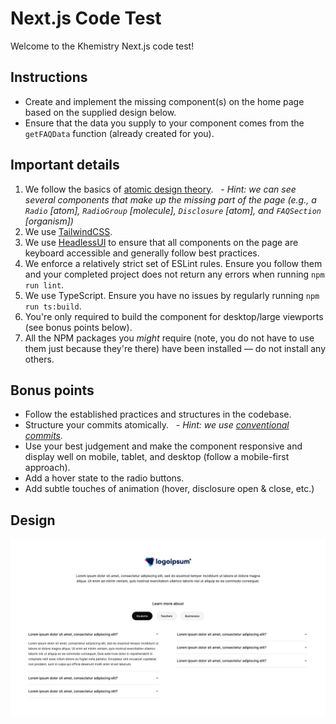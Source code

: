 # Next.js Code Test

Welcome to the Khemistry Next.js code test!

## Instructions

- Create and implement the missing component(s) on the home page based on the supplied design below.
- Ensure that the data you supply to your component comes from the `getFAQData` function (already created for you).

## Important details

1. We follow the basics of [atomic design theory](https://atomicdesign.bradfrost.com/chapter-2/).
  - *Hint: we can see several components that make up the missing part of the page (e.g., a `Radio` [atom], `RadioGroup` [molecule], `Disclosure` [atom], and `FAQSection` [organism])*
2. We use [TailwindCSS](https://tailwindcss.com/).
3. We use [HeadlessUI](https://headlessui.com/) to ensure that all components on the page are keyboard accessible and generally follow best practices.
4. We enforce a relatively strict set of ESLint rules. Ensure you follow them and your completed project does not return any errors when running `npm run lint`.
5. We use TypeScript. Ensure you have no issues by regularly running `npm run ts:build`.
6. You're only required to build the component for desktop/large viewports (see bonus points below).
7. All the NPM packages you *might* require (note, you do not have to use them just because they're there) have been installed — do not install any others.

## Bonus points

- Follow the established practices and structures in the codebase.
- Structure your commits atomically.
  - *Hint: we use [conventional commits](https://www.conventionalcommits.org/en/v1.0.0/).*
- Use your best judgement and make the component responsive and display well on mobile, tablet, and desktop (follow a mobile-first approach).
- Add a hover state to the radio buttons.
- Add subtle touches of animation (hover, disclosure open & close, etc.)

## Design

![home page design](design.png)

